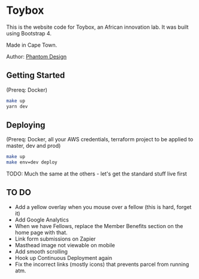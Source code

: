 # Toybox

This is the website code for Toybox, an African innovation lab. It was built using Bootstrap 4.

Made in Cape Town.

Author:
[Phantom Design](https://phantom.design)

## Getting Started

(Prereq: Docker)

```sh
make up
yarn dev
```

## Deploying

(Prereq: Docker, all your AWS credentials, terraform project to be applied to master, dev and prod)

```sh
make up
make env=dev deploy
```

TODO: Much the same at the others - let's get the standard stuff live first

## TO DO

- Add a yellow overlay when you mouse over a fellow (this is hard, forget it)
- Add Google Analytics
- When we have Fellows, replace the Member Benefits section on the home page with that.
- Link form submissions on Zapier
- Masthead image not viewable on mobile
- Add smooth scrolling
- Hook up Continuous Deployment again
- Fix the incorrect links (mostly icons) that prevents parcel from running atm.
